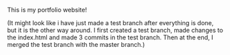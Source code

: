 This is my portfolio website!


(It might look like i have just made a test branch after everything is done, but it is the other way around. I first created a test branch, made changes to the index.html and made 3 commits in the test branch. Then at the end, I merged the test branch with the master branch.)
